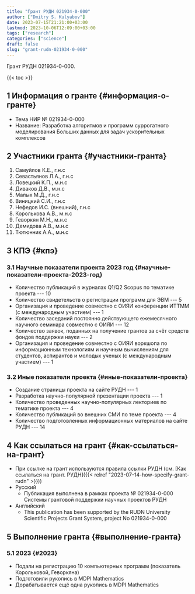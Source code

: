 ```yaml
---
title: "Грант РУДН 021934-0-000"
author: ["Dmitry S. Kulyabov"]
date: 2023-07-15T21:21:00+03:00
lastmod: 2023-10-06T12:09:00+03:00
tags: ["research"]
categories: ["science"]
draft: false
slug: "grant-rudn-021934-0-000"
---
```


Грант РУДН 021934-0-000.

<!--more-->

{{< toc >}}


## <span class="section-num">1</span> Информация о гранте {#информация-о-гранте}

-   Тема НИР № 021934-0-000
-   Название: Разработка алгоритмов и программ суррогатного моделирования Больших данных для задач ускорительных комплексов


## <span class="section-num">2</span> Участники гранта {#участники-гранта}

1.  Самуйлов К.Е., г.н.с
2.  Севастьянов Л.А., г.н.с
3.  Ловецкий К.П., м.н.с
4.  Диваков Д.В., м.н.с
5.  Малых М.Д., г.н.с
6.  Виницкий С.И., г.н.с
7.  Нефедов И.С. (внешний), г.н.с
8.  Королькова А.В., м.н.с
9.  Геворкян М.Н., м.н.с
10. Демидова А.В., м.н.с
11. Тютюнник А.А., м.н.с


## <span class="section-num">3</span> КПЭ {#кпэ}


### <span class="section-num">3.1</span> Научные показатели проекта 2023 год {#научные-показатели-проекта-2023-год}

-   Количество публикаций в журналах Q1/Q2 Scopus по тематике проекта --- 10
-   Количество свидетельств о регистрации программ для ЭВМ --- 5
-   Организация и проведение совместно с ОИЯИ конференции ИТТММ (с международным участием) --- 1
-   Количество заседаний постоянно действующего ежемесячного научного семинара совместно с ОИЯИ --- 12
-   Количество заявок, поданных на получение грантов за счёт средств фондов поддержки науки --- 2
-   Организация и проведение совместно с ОИЯИ воркшопа по информационным технологиям и научным вычислениям для студентов, аспирантов и молодых ученых (с международным участием) --- 1


### <span class="section-num">3.2</span> Иные показатели проекта {#иные-показатели-проекта}

-   Создание страницы проекта на сайте РУДН --- 1
-   Разработка научно-популярной презентации проекта --- 1
-   Количество проведенных научно-популярных лекториев по тематике проекта --- 4
-   Количество публикаций во внешних СМИ по теме проекта --- 4
-   Количество подготовленных информационных материалов на сайте РУДН --- 14


## <span class="section-num">4</span> Как ссылаться на грант {#как-ссылаться-на-грант}

-   При ссылке на грант используются правила ссылки РУДН (см. [Как ссылаться на грант. РУДН]({{< relref "2023-07-14-how-specify-grant-rudn" >}}))
-   Русский
    -   Публикация выполнена в рамках проекта № 021934-0-000 Системы грантовой поддержки научных проектов РУДН
-   Английский
    -   This publication has been supported by the RUDN University Scientific Projects Grant System, project No 021934-0-000


## <span class="section-num">5</span> Выполнение гранта {#выполнение-гранта}


### <span class="section-num">5.1</span> 2023 {#2023}

-   Подали на регистрацию 10 компьютерных программ (показатель Корольковой, Геворкяна)
-   Подготовили рукопись в MDPI Mathematics
-   Дорабатывается ещё одна рукопись в MDPI Mathematics
